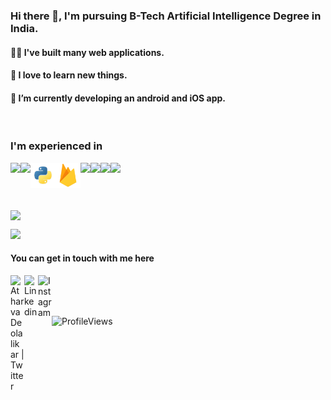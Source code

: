 ### Hi there 👋, I'm pursuing B-Tech Artificial Intelligence Degree in India.
#### 👨‍💻 I've built many web applications.
#### 🔭 I love to learn new things.
#### 🌱 I’m currently developing an android and iOS app.

<br />

### I'm experienced in
<div style="display: flex">
  <img height="40" src = "https://camo.githubusercontent.com/abd19bd0c5030c8d874ed7073f1815d777004451d5967c447386840b80624569/68747470733a2f2f63646e2e61757468302e636f6d2f626c6f672f72656163742d6a732f72656163742e706e67">
  <img height="40" src="https://www.pngkit.com/png/full/66-667065_js-club-new-balance-png-logo-node-js.png">
  <img height="40" src="https://raw.githubusercontent.com/github/explore/80688e429a7d4ef2fca1e82350fe8e3517d3494d/topics/python/python.png">
  <img height="40" src = "https://raw.githubusercontent.com/github/explore/80688e429a7d4ef2fca1e82350fe8e3517d3494d/topics/firebase/firebase.png">
  <img height="40" src = "https://amplify.aws/community/icons/icon-512x512.png?v=160dc82a14880d6cb3fd933c75257e45">
  <img height="40" src = "https://umangsoftware.com/wp-content/uploads/2020/05/MongoDB-logo.png">  
  <img height="40" src = "https://brandslogos.com/wp-content/uploads/thumbs/bootstrap-logo-vector.svg">  
  <img height="40" src = "https://mui.com/static/logo.png">
</div>

<br />
<br />
<img align="center" src="https://github-readme-stats.vercel.app/api/top-langs/?username=AtharvaDeolalikar&theme=radical" />

<br />

[![](https://github-readme-stats.vercel.app/api?username=AtharvaDeolalikar&hide=stars,issues&count_private=true&show_icons=true&theme=radical)](https://www.instagram.com/atharva_deolalikar/)


#### You can get in touch with me here

<a href="https://twitter.com/AtharvaDD">
  <img align="left" alt="Atharva Deolalikar | Twitter" width="22px" src="https://seeklogo.com/images/T/twitter-logo-A84FE9258E-seeklogo.com.png" />
</a>
<a href="https://www.linkedin.com/in/atharva-deolalikar">
  <img align="left" alt="Linkedin" width="22px" src="https://i.ibb.co/7Ybr19R/5a22d420c9a5a7-416105621512231968826.png" />
</a>
<a href="https://www.instagram.com/atharva_deolalikar/">
  <img align="left" alt="Instagram" width="22px" src="https://upload.wikimedia.org/wikipedia/commons/thumb/e/e7/Instagram_logo_2016.svg/1200px-Instagram_logo_2016.svg.png" />
</a>

<br />
<br />
<br />

![ProfileViews](https://komarev.com/ghpvc/?username=AtharvaDeolalikar&label=Profile+Views)

